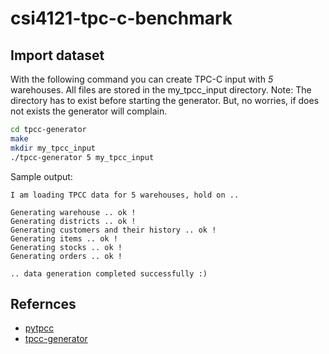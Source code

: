 # csi4121-tpc-c-benchmark

## Import dataset
With the following command you can create TPC-C input with _5_ warehouses. All files are stored in the my_tpcc_input directory. Note: The directory has to exist before starting the generator. But, no worries, if does not exists the generator will complain.

```bash
cd tpcc-generator
make
mkdir my_tpcc_input
./tpcc-generator 5 my_tpcc_input
```

Sample output:
```
I am loading TPCC data for 5 warehouses, hold on ..

Generating warehouse .. ok !
Generating districts .. ok !
Generating customers and their history .. ok !
Generating items .. ok !
Generating stocks .. ok !
Generating orders .. ok !

.. data generation completed successfully :)
```

## Refernces
- [pytpcc](https://github.com/apavlo/py-tpcc)
- [tpcc-generator](https://github.com/alexandervanrenen/tpcc-generator)